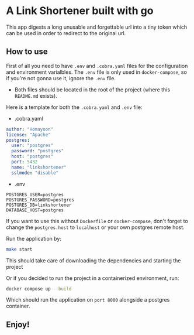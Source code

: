 # A Link Shortener built with go

This app digests a long unusable and forgettable url into a
tiny token which can be used in order to redirect to the
original url.

## How to use

First of all you need to have `.env` and `.cobra.yaml` files for the
configuration and environment varialbles. The `.env` file is only used in
`docker-compose`, so if you're not gonna use it, ignore the `.env` file.

- Both files should be located in the root of the project (where this `README.md` exists).

Here is a template for both the `.cobra.yaml` and `.env` file:

- .cobra.yaml

```yaml
author: "Homayoon"
license: "Apache"
postgres:
  user: "postgres"
  password: "postgres"
  host: "postgres"
  port: 5432
  name: "linkshortener"
  sslmode: "disable"
```

- .env

```env
POSTGRES_USER=postgres
POSTGRES_PASSWORD=postgres
POSTGRES_DB=linkshortener
DATABASE_HOST=postgres
```

If you want to use this without `Dockerfile` or `docker-compose`, don't forget to change the `postgres.host` to `localhost` or your own postgres remote host.

Run the application by:

```bash
make start
```

This should take care of downloading the dependencies and starting the project

Or if you decided to run the project in a containerized environment, run:

```bash
docker compose up --build
```

Which should run the application on `port 8000` alongside a postgres container.

## Enjoy!
